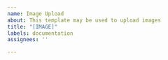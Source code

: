 ```yaml
---
name: Image Upload
about: This template may be used to upload images
title: "[IMAGE]"
labels: documentation
assignees: ''

---
```



